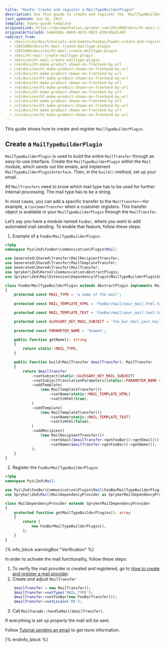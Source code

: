 ```yaml
---
title: "HowTo: Create and register a MailTypeBuilderPlugin"
description: Use this guide to create and register the  MailTypeBuilderPlugin in the Mail module.
last_updated: Jun 16, 2021
template: howto-guide-template
originalLink: https://documentation.spryker.com/2021080/docs/ht-mail-create-mailtype-plugin
originalArticleId: ba04380c-00b9-4815-9023-839c99a31497
redirect_from:
  - /docs/scos/dev/tutorials-and-howtos/howtos/howto-create-and-register-a-mailtypeplugin
  - /2021080/docs/ht-mail-create-mailtype-plugin
  - /2021080/docs/en/ht-mail-create-mailtype-plugin
  - /docs/ht-mail-create-mailtype-plugin
  - /docs/en/ht-mail-create-mailtype-plugin
  - /v6/docs/ht-make-product-shown-on-frontend-by-url
  - /v6/docs/en/ht-make-product-shown-on-frontend-by-url
  - /v5/docs/ht-make-product-shown-on-frontend-by-url
  - /v5/docs/en/ht-make-product-shown-on-frontend-by-url
  - /v4/docs/ht-make-product-shown-on-frontend-by-url
  - /v4/docs/en/ht-make-product-shown-on-frontend-by-url
  - /v3/docs/ht-make-product-shown-on-frontend-by-url
  - /v3/docs/en/ht-make-product-shown-on-frontend-by-url
  - /v2/docs/ht-make-product-shown-on-frontend-by-url
  - /v2/docs/en/ht-make-product-shown-on-frontend-by-url
  - /v1/docs/ht-make-product-shown-on-frontend-by-url
  - /v1/docs/en/ht-make-product-shown-on-frontend-by-url
---
```


This guide shows how to create and register `MailTypeBuilderPlugin`.

## Create a `MailTypeBuilderPlugin`

`MailTypeBuilderPlugin` is used to build the entire `MailTransfer` through an easy-to-use interface. Create the `MailTypeBuilderPlugin` within the `Mail` module, which sends out the emails, and implement `MailTypeBuilderPluginInterface`. 
Then, in the `build()` method, set up your email.

All `MailTransfers` need to know which mail type has to be used for further internal processing. The mail type has to be a string.

In most cases, you can add a specific transfer to the `MailTransfer`—for example, a `CustomerTransfer` when a customer registers. This transfer object is available in your `MailTypeBuilderPlugin` through the `MailTransfer`.

Let’s say you have a module named `FooBar`, where you want to add automated mail sending. To enable that feature, follow these steps:

1. Example of a `FooBarMailTypeBuilderPlugin`:

```php
<?php
namespace Pyz\Zed\FooBar\Communication\Plugin\Mail;

use Generated\Shared\Transfer\MailRecipientTransfer;
use Generated\Shared\Transfer\MailTemplateTransfer;
use Generated\Shared\Transfer\MailTransfer;
use Spryker\Zed\Kernel\Communication\AbstractPlugin;
use Spryker\Zed\MailExtension\Dependency\Plugin\MailTypeBuilderPluginInterface;

class FooBarMailTypeBuilderPlugin extends AbstractPlugin implements MailTypeBuilderPluginInterface
{
    protected const MAIL_TYPE = 'a name of the mail';
    
    protected const MAIL_TEMPLATE_HTML = 'FooBar/mail/your_mail.html.twig';

    protected const MAIL_TEMPLATE_TEXT = 'FooBar/mail/your_mail.text.twig';

    protected const GLOSSARY_KEY_MAIL_SUBJECT = 'foo_bar.mail.your_mail.subject';
    
    protected const PARAMETER_NAME = '%name%';

    public function getName(): string
    {
        return static::MAIL_TYPE;
    }

    public function build(MailTransfer $mailTransfer): MailTransfer
    {
        return $mailTransfer
            ->setSubject(static::GLOSSARY_KEY_MAIL_SUBJECT)
            ->setSubjectTranslationParameters([static::PARAMETER_NAME => $fooBarTransfer->getFooBarNameOrFail()])
            ->addTemplate(
                (new MailTemplateTransfer())
                    ->setName(static::MAIL_TEMPLATE_HTML)
                    ->setIsHtml(true),
            )
            ->addTemplate(
                (new MailTemplateTransfer())
                    ->setName(static::MAIL_TEMPLATE_TEXT)
                    ->setIsHtml(false),
            )
            ->addRecipient(
                (new MailRecipientTransfer())
                    ->setEmail($mailTransfer->getFooBar()->getEmail())
                    ->setName($mailTransfer->getFooBar()->getName()),
            );
    }
}
```

2. Register the `FooBarMailTypeBuilderPlugin`:

```php
<?php
namespace Pyz\Zed\Mail;

use Pyz\Zed\FooBar\Communication\Plugin\Mail\FooBarMailTypeBuilderPlugin;
use Spryker\Zed\Mail\MailDependencyProvider as SprykerMailDependencyProvider;

class MailDependencyProvider extends SprykerMailDependencyProvider
{
    protected function getMailTypeBuilderPlugins(): array
    {
        return [
            new FooBarMailTypeBuilderPlugin(),
        ];
    }
}
```

{% info_block warningBox "Verification" %}

In order to activate the mail functionality, follow these steps:
1. To verify the mail provider is created and registered, go to [How to create and register a mail provider](/docs/scos/dev/tutorials-and-howtos/howtos/howto-create-and-register-a-mail-provider.html).
2. Create and adjust `MailTransfer`

```php
    $mailTransfer = new MailTransfer();
    $mailTransfer->setType('MAIL_TYPE');
    $mailTransfer->setFooBar(new FooBarTransfer());
    $mailTransfer->setLocale('DE');
```
3. Call `MailFacade::handleMail($mailTransfer)`.

If everything is set up properly the mail will be sent.

Follow [Tutorial sending an email](/docs/scos/dev/tutorials-and-howtos/introduction-tutorials/tutorial-sending-an-email.html) to get more information.

{% endinfo_block %}

